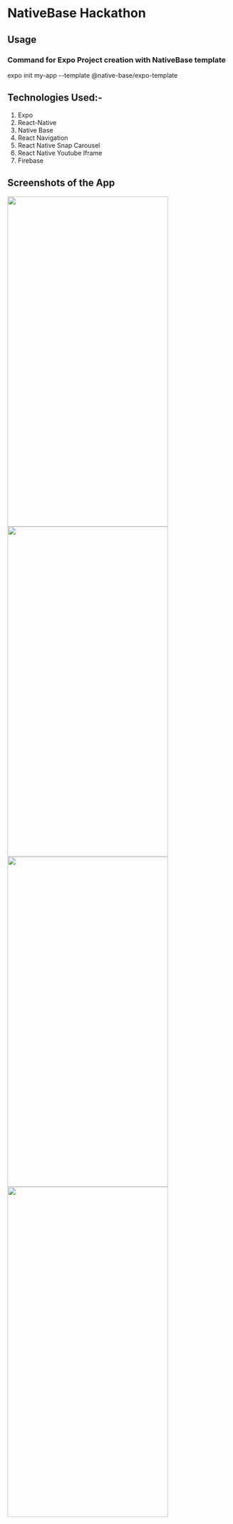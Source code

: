# NativeBase Hackathon

## Usage

### Command for Expo Project creation with NativeBase template

expo init my-app --template @native-base/expo-template

## Technologies Used:-

1) Expo
2) React-Native
3) Native Base
4) React Navigation
5) React Native Snap Carousel
6) React Native Youtube Iframe
7) Firebase


## Screenshots of the App

<div style="display: grid; grid-gap: 2;">
  <img src="https://user-images.githubusercontent.com/52703087/177028135-641d3e79-5bcf-4fb3-9eb5-2ac114c72716.jpg" height="740px" width="360px" />
  <img src="https://user-images.githubusercontent.com/52703087/177028217-0aa1e799-8a66-4f26-a64a-61392ad7f677.jpg" height="740px" width="360px" />
  <img src="https://user-images.githubusercontent.com/52703087/177028242-3c712311-d764-4b34-b8bf-43f74b0244b6.jpg" height="740px" width="360px" />
  <img src="https://user-images.githubusercontent.com/52703087/177028250-9668ec4a-8240-4d70-a0fd-f9fff25d5fce.jpg" height="740px" width="360px" />
</div>


